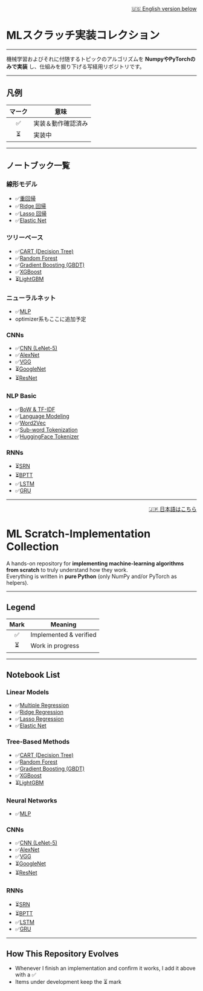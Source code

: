 <!-- ===================================================== -->
<!-- 🇯🇵 Japanese                                            -->
<!-- ===================================================== -->

<p align="right">
  <a href="#-english">🇺🇸 English version below</a>
</p>

# MLスクラッチ実装コレクション

---

機械学習およびそれに付随するトピックのアルゴリズムを **NumpyやPyTorchのみで実装** し、仕組みを掘り下げる写経用リポジトリです。 

---

## 凡例

| マーク | 意味 |
| :----: | ---- |
| ✅ | 実装＆動作確認済み |
| ⏳ | 実装中 |

---

## ノートブック一覧

### 線形モデル
- ✅[重回帰](notebooks/Linear_Regression/01_multiple_regression.ipynb)  
- ✅[Ridge 回帰](notebooks/Linear_Regression/02_ridge.ipynb)  
- ✅[Lasso 回帰](notebooks/Linear_Regression/03_lasso.ipynb)  
- ✅[Elastic Net](notebooks/Linear_Regression/04_elastic_net.ipynb)  

### ツリーベース
- ✅[CART (Decision Tree)](notebooks/Tree/01_CART.ipynb)  
- ✅[Random Forest](notebooks/Tree/02_random_forest.ipynb)  
- ✅[Gradient Boosting (GBDT)](notebooks/Tree/03_gbdt.ipynb)  
- ✅[XGBoost](notebooks/Tree/04_xgboost.ipynb)  
- ⏳[LightGBM](notebooks/Tree/05_lightgbm.ipynb)  

### ニューラルネット
- ✅[MLP](notebooks/DL_fundamental/01_mlp.ipynb)  
- optimizer系もここに追加予定

### CNNs
- ✅[CNN (LeNet-5)](notebooks/CNNs/01_CNN_lenet5.ipynb)  
- ✅[AlexNet](notebooks/CNNs/02_AlexNet.ipynb)  
- ✅[VGG](notebooks/CNNs/03_VGG.ipynb)  
- ⏳[GoogleNet](notebooks/CNNs/04_GoogleNet.ipynb)  
- ⏳[ResNet](notebooks/CNNs/05_ResNet.ipynb)  

### NLP Basic
- ✅[BoW & TF-IDF](notebooks/basic_NLP/01_text_preprocessing.ipynb) 
- ✅[Language Modeling](notebooks/basic_NLP/02_language_modeling.ipynb) 
- ✅[Word2Vec](notebooks/basic_NLP/03_word_embeddings.ipynb) 
- ✅[Sub-word Tokenization](notebooks/basic_NLP/04_subword_tokenization.ipynb) 
- ✅[HuggingFace Tokenizer](notebooks/basic_NLP/05_huggingface_tokenizer.ipynb) 


### RNNs
- ⏳[SRN](notebooks/RNNs/01_SRN.ipynb)  
- ⏳[BPTT](notebooks/RNNs/02_BPTT.ipynb)  
- ✅[LSTM](notebooks/RNNs/03_LSTM.ipynb)  
- ✅[GRU](notebooks/RNNs/04_GRU.ipynb)  

---

<!-- ===================================================== -->
<!-- 🇺🇸 English                                            -->
<!-- ===================================================== -->

<a id="-english"></a>
<p align="right">
  <a href="#mlスクラッチ実装コレクション">🇯🇵 日本語はこちら</a>
</p>

# ML Scratch-Implementation Collection

A hands-on repository for **implementing machine-learning algorithms from scratch** to truly understand how they work.  
Everything is written in **pure Python** (only NumPy and/or PyTorch as helpers).

---

## Legend

| Mark | Meaning |
| :--: | ------- |
| ✅ | Implemented & verified |
| ⏳ | Work in progress |

---

## Notebook List

### Linear Models
- ✅[Multiple Regression](notebooks/Linear_Regression/01_multiple_regression.ipynb)  
- ✅[Ridge Regression](notebooks/Linear_Regression/02_ridge.ipynb)  
- ✅[Lasso Regression](notebooks/Linear_Regression/03_lasso.ipynb)  
- ✅[Elastic Net](notebooks/Linear_Regression/04_elastic_net.ipynb)  

### Tree-Based Methods
- ✅[CART (Decision Tree)](notebooks/Tree/01_CART.ipynb)  
- ✅[Random Forest](notebooks/Tree/02_random_forest.ipynb)  
- ✅[Gradient Boosting (GBDT)](notebooks/Tree/03_gbdt.ipynb)  
- ✅[XGBoost](notebooks/Tree/04_xgboost.ipynb)  
- ⏳[LightGBM](notebooks/Tree/05_lightgbm.ipynb)  

### Neural Networks
- ✅[MLP](notebooks/mlp+CNN/01_mlp.ipynb)  

### CNNs
- ✅[CNN (LeNet-5)](notebooks/mlp+CNN/02_CNN_lenet5.ipynb)  
- ✅[AlexNet](notebooks/mlp+CNN/03_AlexNet.ipynb)  
- ✅[VGG](notebooks/mlp+CNN/04_VGG.ipynb)  
- ⏳[GoogleNet](notebooks/mlp+CNN/05_GoogleNet.ipynb)  
- ⏳[ResNet](notebooks/mlp+CNN/06_ResNet.ipynb)  

### RNNs
- ⏳[SRN](notebooks/NLP/01_SRN.ipynb)  
- ⏳[BPTT](notebooks/NLP/02_BPTT.ipynb)  
- ✅[LSTM](notebooks/NLP/03_LSTM.ipynb)  
- ✅[GRU](notebooks/NLP/04_GRU.ipynb)  



---

## How This Repository Evolves

- Whenever I finish an implementation and confirm it works, I add it above with a ✅  
- Items under development keep the ⏳ mark  
